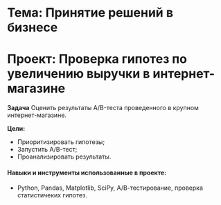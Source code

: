 # Тема: Принятие решений в бизнесе

# Проект: Проверка гипотез по увеличению выручки в интернет-магазине

**Задача**
Оценить результаты A/B-теста проведенного в крупном интернет-магазине.

**Цели:**

* Приоритизировать гипотезы;
* Запустить A/B-тест;
* Проанализировать результаты.


#### Навыки и инструменты использованные в проекте:
* Python, Pandas, Matplotlib, SciPy, А/В-тестирование, проверка статистичеких гипотез.
